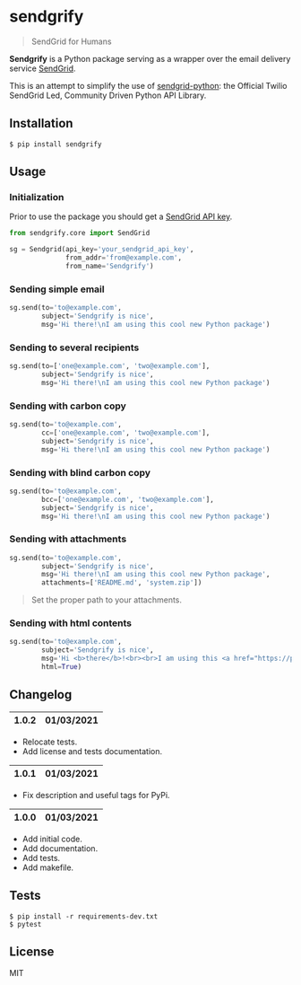 # sendgrify

> SendGrid for Humans

**Sendgrify** is a Python package serving as a wrapper over the email delivery service [SendGrid](https://sendgrid.com/).

This is an attempt to simplify the use of [sendgrid-python](https://github.com/sendgrid/sendgrid-python): the Official Twilio SendGrid Led, Community Driven Python API Library.

## Installation

```console
$ pip install sendgrify
```

## Usage

### Initialization

Prior to use the package you should get a [SendGrid API key](https://sendgrid.com/docs/ui/account-and-settings/api-keys/).

```python
from sendgrify.core import SendGrid

sg = Sendgrid(api_key='your_sendgrid_api_key',
              from_addr='from@example.com',
              from_name='Sendgrify')
```

### Sending simple email

```python
sg.send(to='to@example.com',
        subject='Sendgrify is nice',
        msg='Hi there!\nI am using this cool new Python package')
```

### Sending to several recipients

```python
sg.send(to=['one@example.com', 'two@example.com'],
        subject='Sendgrify is nice',
        msg='Hi there!\nI am using this cool new Python package')
```

### Sending with carbon copy

```python
sg.send(to='to@example.com',
        cc=['one@example.com', 'two@example.com'],
        subject='Sendgrify is nice',
        msg='Hi there!\nI am using this cool new Python package')
```

### Sending with blind carbon copy

```python
sg.send(to='to@example.com',
        bcc=['one@example.com', 'two@example.com'],
        subject='Sendgrify is nice',
        msg='Hi there!\nI am using this cool new Python package')
```

### Sending with attachments

```python
sg.send(to='to@example.com',
        subject='Sendgrify is nice',
        msg='Hi there!\nI am using this cool new Python package',
        attachments=['README.md', 'system.zip'])
```

> Set the proper path to your attachments.

### Sending with html contents

```python
sg.send(to='to@example.com',
        subject='Sendgrify is nice',
        msg='Hi <b>there</b>!<br><br>I am using this <a href="https://pypi.org/">cool new Python package</a>',
        html=True)
```

## Changelog

| 1.0.2 | 01/03/2021 |
| ----- | ---------- |

- Relocate tests.
- Add license and tests documentation.

| 1.0.1 | 01/03/2021 |
| ----- | ---------- |

- Fix description and useful tags for PyPi.

| 1.0.0 | 01/03/2021 |
| ----- | ---------- |

- Add initial code.
- Add documentation.
- Add tests.
- Add makefile.

## Tests

```console
$ pip install -r requirements-dev.txt
$ pytest
```

## License

MIT

